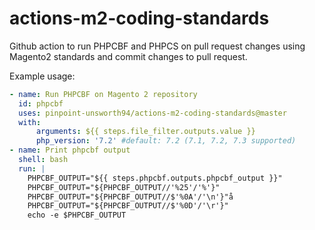 # actions-m2-coding-standards
Github action to run PHPCBF and PHPCS on pull request changes using Magento2 standards and commit changes to pull request.

Example usage:
```yml
- name: Run PHPCBF on Magento 2 repository
  id: phpcbf
  uses: pinpoint-unsworth94/actions-m2-coding-standards@master
  with:
      arguments: ${{ steps.file_filter.outputs.value }}
      php_version: '7.2' #default: 7.2 (7.1, 7.2, 7.3 supported)
- name: Print phpcbf output
  shell: bash
  run: |
    PHPCBF_OUTPUT="${{ steps.phpcbf.outputs.phpcbf_output }}"
    PHPCBF_OUTPUT="${PHPCBF_OUTPUT//'%25'/'%'}"
    PHPCBF_OUTPUT="${PHPCBF_OUTPUT//$'%0A'/'\n'}"å
    PHPCBF_OUTPUT="${PHPCBF_OUTPUT//$'%0D'/'\r'}"
    echo -e $PHPCBF_OUTPUT
```
